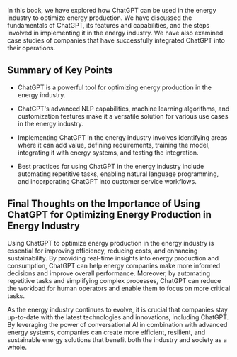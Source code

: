 
In this book, we have explored how ChatGPT can be used in the energy industry to optimize energy production. We have discussed the fundamentals of ChatGPT, its features and capabilities, and the steps involved in implementing it in the energy industry. We have also examined case studies of companies that have successfully integrated ChatGPT into their operations.

Summary of Key Points
---------------------

* ChatGPT is a powerful tool for optimizing energy production in the energy industry.

* ChatGPT's advanced NLP capabilities, machine learning algorithms, and customization features make it a versatile solution for various use cases in the energy industry.

* Implementing ChatGPT in the energy industry involves identifying areas where it can add value, defining requirements, training the model, integrating it with energy systems, and testing the integration.

* Best practices for using ChatGPT in the energy industry include automating repetitive tasks, enabling natural language programming, and incorporating ChatGPT into customer service workflows.

Final Thoughts on the Importance of Using ChatGPT for Optimizing Energy Production in Energy Industry
-----------------------------------------------------------------------------------------------------

Using ChatGPT to optimize energy production in the energy industry is essential for improving efficiency, reducing costs, and enhancing sustainability. By providing real-time insights into energy production and consumption, ChatGPT can help energy companies make more informed decisions and improve overall performance. Moreover, by automating repetitive tasks and simplifying complex processes, ChatGPT can reduce the workload for human operators and enable them to focus on more critical tasks.

As the energy industry continues to evolve, it is crucial that companies stay up-to-date with the latest technologies and innovations, including ChatGPT. By leveraging the power of conversational AI in combination with advanced energy systems, companies can create more efficient, resilient, and sustainable energy solutions that benefit both the industry and society as a whole.